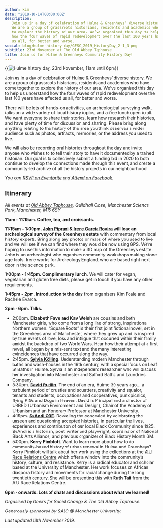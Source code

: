```yaml
---
author: kim
date: "2019-10-14T00:00:00Z"
description:
   Join us in a day of celebration of Hulme & Greenheys’ diverse history.
   We are a group of grassroots historians, residents and academics who have come together
   to explore the history of our area. We’ve organised this day to help us understand
   how the four waves of rapid redevelopment over the last 100 years have affected
   us all, for better and worse.
social: blog/hulme-history-day/GFSC_2019_HistoryDay_2-1_3.png
subtitle: 23rd November at The Old Abbey Taphouse
title: Join us for Hulme & Greenheys Community History Day!
---
```


{{<image src="GFSC_2019_HistoryDay_2-1_3.png" classList="image--wide" alt="Hulme history day, 23rd November, 11am until 6pm">}}

Join us in a day of celebration of Hulme & Greenheys’ diverse history. We are a group of grassroots historians, residents and academics who have come together to explore the history of our area. We’ve organised this day to help us understand how the four waves of rapid redevelopment over the last 100 years have affected us all, for better and worse.

There will be lots of hands-on activities, an archeological surveying walk, talks on a wide variety of local history topics, and a free lunch open to all. We want everyone to share their stories, learn how research their histories, and have plenty of time for discussion and sharing. Please bring along anything relating to the history of the area you think deserves a wider audience such as photos, artifacts, memories, or the address you used to live.

We will also be recording oral histories throughout the day and invite anyone who wishes to to tell their story to have it documented by a trained historian. Our goal is to collectively submit a funding bid in 2020 to both continue to develop the connections made through this event, and create a community-led archive of all the history projects in our neighbourhood.

_You can [RSVP on Eventbrite](https://www.eventbrite.co.uk/e/hulme-greenheys-community-history-day-tickets-78439365253?utm-medium=discovery&utm-campaign=social&utm-content=attendeeshare&aff=escb&utm-source=cp&utm-term=listing) and [Attend on Facebook](https://www.facebook.com/events/454303218764920/)._

## Itinerary

_All events at [Old Abbey Taphouse](https://goo.gl/maps/jW2eVPYtBw8QGm738), Guildhall Close, Manchester Science Park, Manchester, M15 6SY_

**11am - 11:15am. Coffee, tea, and croissants.**

**11:15am - 1:00pm. [John Piprani](https://learningthroughmakingblog.wordpress.com/) & [Irene Garcia Rovira](https://www.arch-wales.co.uk/irene-garcia-rovira/) will lead an archeological survey of the Greenheys estate** with commentary from local history experts. Bring along any photos or maps of where you used to live and we will see if we can find where they would be now using GPS. We’re hoping to use this information to make a 3D map of the Greenheys estate. John is an archeologist who organises community workshops making stone age tools. Irene works for Archeology England, who are based right next door in the science park.

**1:00pm - 1:45pm. Complimentary lunch**. We will cater for vegan, vegetarian and gluten free diets, please get in touch if you have any other requirements.

**1:45pm - 2pm. Introduction to the day** from organisers Kim Foale and Rachele Evaroa.

**2pm - 6pm. Talks.**

-  2:00pm. [**Elizabeth Faye and Kay Welsh**](https://squareroots.webs.com/) are cousins and both Manchester girls, who come from a long line of strong, inspirational Northern women. “Square Roots” is their first joint fictional novel, set in the Greenheys area of Manchester, where they grew up and is inspired by true events of love, loss and intrigue that occurred within their family amidst the backdrop of two World Wars. Hear how their attempt at a first novel, all began by a mis-sent text and the many interesting coincidences that have occurred along the way.
-  2:45pm. [**Sylvia Kӧlling**](https://cassowaryproject.org). Understanding modern Manchester through baths and wash-houses in the 19th century, with a special focus on Leaf St Baths in Hulme. Sylvia is an independent researcher who will discuss her investigation into Manchester and Salford Baths and Laundries Company.
-  3:30pm. [**David Rudlin**](http://urbed.coop/). The end of an era, Hulme 30 years ago... a turbulent period of crusties and squatters, creativity and squalor, tenants and students, occupations and cooperatives, punx picnics, flying PIGs and Dogs in Heaven. David is Principal and a director of URBED (Urbanism Environment and Design), Chair of the Academy of Urbanism and an Honorary Professor at Manchester University.
-  4:15pm. [**SuAndi OBE**](https://ourmothers.org/). Revealing the concealed by celebrating the unseen and questioning accepted histories, in particular the lives, experiences and contribution of our local Black Community since 1925. SuAndi is a historian, poet, writer and playwright, coordinator of National Black Arts Alliance, and previous organizer of Black History Month GM.
-  5:00pm. **Kerry Pimblott**. Want to learn more about how to do community-based history of urban renewal in Hulme and Greenheys? Kerry Pimblott will talk about her work using the collections at the [AIU Race Relations Centre](http://www.racearchive.manchester.ac.uk/) which offer a window into the community’s history, culture, and resistance. Kerry is a radical educator and scholar based at the University of Manchester. Her work focuses on African diaspora history and movements for racial change during the long twentieth century. She will be presenting this with **Ruth Tait** from the AIU Race Relations Centre.

**6pm - onwards. Lots of chats and discussions about what we learned!**

_Organised by Geeks for Social Change & The Old Abbey Taphouse._

_Generously sponsored by SALC @ Manchester University._

_Last updated 13th November 2019._
